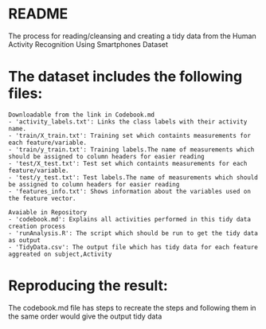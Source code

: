
README
==================================================================
The process for reading/cleansing and creating a tidy data from the Human Activity Recognition Using Smartphones Dataset

The dataset includes the following files:
=========================================
	Downloadable from the link in Codebook.md
	- 'activity_labels.txt': Links the class labels with their activity name.
	- 'train/X_train.txt': Training set which containts measurements for each feature/variable.
	- 'train/y_train.txt': Training labels.The name of measurements which should be assigned to column headers for easier reading
	- 'test/X_test.txt': Test set which containts measurements for each feature/variable.
	- 'test/y_test.txt': Test labels.The name of measurements which should be assigned to column headers for easier reading
	- 'features_info.txt': Shows information about the variables used on the feature vector.
	
	Avaiable in Repository
	- 'codebook.md': Explains all activities performed in this tidy data creation process
	- 'runAnalysis.R': The script which should be run to get the tidy data as output
	- 'TidyData.csv': The output file which has tidy data for each feature aggreated on subject,Activity
	

Reproducing the result:
======================
The codebook.md file has steps to recreate the steps and following them in the same order would give the output tidy data

